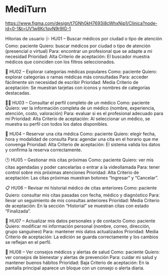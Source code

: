 # MediTurn
https://www.figma.com/design/t7GNh0kH7693i8cWhxNjp1/Clinica?node-id=0-1&t=UV1w8Kc1qvN9r9IG-1

Hitorias de usuario
🩺 HU01 – Buscar médicos por ciudad o tipo de atención
Como: paciente
Quiero: buscar médicos por ciudad o tipo de atención (presencial o virtual)
Para: encontrar un profesional que se adapte a mi necesidad
Prioridad: Alta
Criterio de aceptación: El buscador muestra médicos que coinciden con los filtros seleccionados.

💊 HU02 – Explorar categorías médicas populares
Como: paciente
Quiero: explorar categorías o ramas médicas más consultadas
Para: acceder fácilmente sin necesidad de escribir
Prioridad: Media
Criterio de aceptación: Se muestran tarjetas con íconos y nombres de categorías destacadas.

👨‍⚕ HU03 – Consultar el perfil completo de un médico
Como: paciente
Quiero: ver la información completa de un médico (nombre, experiencia, atención, costo, valoración)
Para: evaluar si es el profesional adecuado para mí
Prioridad: Alta
Criterio de aceptación: Al seleccionar un médico, se muestra su perfil con todos los datos disponibles.

📅 HU04 – Reservar una cita médica
Como: paciente
Quiero: elegir fecha, hora y modalidad de consulta
Para: agendar una cita en el horario que me convenga
Prioridad: Alta
Criterio de aceptación: El sistema valida los datos y confirma la reserva correctamente.

🕒 HU05 – Gestionar mis citas próximas
Como: paciente
Quiero: ver mis citas agendadas y poder cancelarlas o entrar a la videollamada
Para: tener control sobre mis próximas atenciones
Prioridad: Alta
Criterio de aceptación: Las citas próximas muestran botones “Ingresar” y “Cancelar”.

📋 HU06 – Revisar mi historial médico de citas anteriores
Como: paciente
Quiero: consultar mis citas pasadas con fecha, médico y diagnóstico
Para: llevar un seguimiento de mis consultas anteriores
Prioridad: Media
Criterio de aceptación: En la sección “Historial” se muestran citas con estado “Finalizada”.

👤 HU07 – Actualizar mis datos personales y de contacto
Como: paciente
Quiero: modificar mi información personal (nombre, correo, dirección, grupo sanguíneo)
Para: mantener mis datos actualizados
Prioridad: Media
Criterio de aceptación: La edición se guarda correctamente y los cambios se reflejan en el perfil.

💬 HU08 – Ver consejos médicos y alertas de salud
Como: paciente
Quiero: ver consejos de bienestar y alertas de prevención
Para: cuidar mi salud y mantener buenos hábitos
Prioridad: Baja
Criterio de aceptación: En la pantalla principal aparece un bloque con un consejo o alerta diaria.
